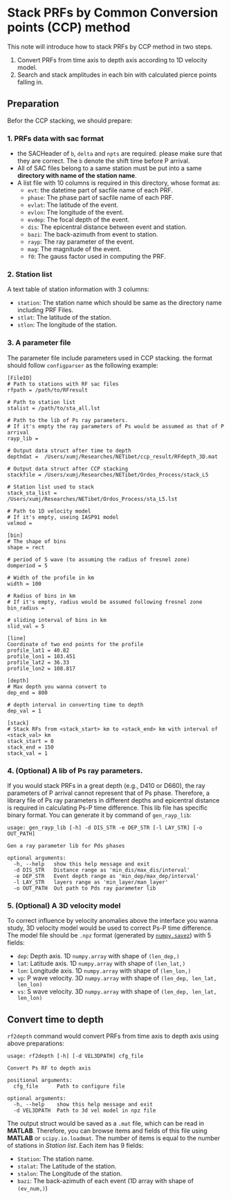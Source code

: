 # Stack PRFs by Common Conversion points (CCP) method

This note will introduce how to stack PRFs by CCP method in two steps.
1. Convert PRFs from time axis to depth axis according to 1D velocity model.
2. Search and stack amplitudes in each bin with calculated pierce points falling in.

## Preparation
Befor the CCP stacking, we should prepare:
### 1. PRFs data with sac format

- the SACHeader of `b`, `delta` and `npts` are required. please make sure that they are correct. The `b` denote the shift time before P arrival.
- All of SAC files belong to a same station must be put into a same **directory with name of the station name**.
- A list file with 10 columns is required in this directory, whose format as:
    - `evt`: the datetime part of sacfile name of each PRF. 
    - `phase`: The phase part of sacfile name of each PRF.
    - `evlat`: The latitude of the event.
    - `evlon`: The longitude of the event.
    - `evdep`: The focal depth of the event.
    - `dis`: The epicentral distance between event and station.
    - `bazi`: The back-azimuth from event to station.
    - `rayp`: The ray parameter of the event.
    - `mag`: The magnitude of the event.
    - `f0`: The gauss factor used in computing the PRF.

### 2. Station list
A text table of station information with 3 columns:
- `station`: The station name which should be same as the directory name including PRF Files.
- `stlat`: The latitude of the station.
- `stlon`: The longitude of the station.

### 3. A parameter file
The parameter file include parameters used in CCP stacking. the format should follow `configparser` as the following example:
```
[FileIO]
# Path to stations with RF sac files
rfpath = /path/to/RFresult

# Path to station list
stalist = /path/to/sta_all.lst

# Path to the lib of Ps ray parameters. 
# If it's empty the ray parameters of Ps would be assumed as that of P arrival
rayp_lib =

# Output data struct after time to depth
depthdat =  /Users/xumj/Researches/NETibet/ccp_result/RFdepth_3D.mat

# Output data struct after CCP stacking
stackfile = /Users/xumj/Researches/NETibet/Ordos_Process/stack_L5

# Station list used to stack
stack_sta_list = /Users/xumj/Researches/NETibet/Ordos_Process/sta_L5.lst

# Path to 1D velocity model
# If it's empty, useing IASP91 model
velmod =

[bin]
# The shape of bins
shape = rect

# period of S wave (to assuming the radius of fresnel zone)
domperiod = 5

# Width of the profile in km
width = 100

# Radius of bins in km
# If it's empty, radius would be assumed following fresnel zone
bin_radius =

# sliding interval of bins in km 
slid_val = 5

[line]
Coordinate of two end points for the profile
profile_lat1 = 40.82
profile_lon1 = 103.451
profile_lat2 = 36.33
profile_lon2 = 108.817

[depth]
# Max depth you wanna convert to
dep_end = 800

# depth interval in converting time to depth
dep_val = 1

[stack]
# Stack RFs from <stack_start> km to <stack_end> km with interval of <stack_val> km
stack_start = 0
stack_end = 150
stack_val = 1
```

### 4. (Optional) A lib of Ps ray parameters.
If you would stack PRFs in a great depth (e.g., D410 or D660), the ray parameters of P arrival cannot represent that of Ps phase. Therefore, 
a library file of Ps ray parameters in different depths and epicentral distance is required in calculating Ps-P time difference.
This lib file has specific binary format. You can generate it by command of `gen_rayp_lib`:
```
usage: gen_rayp_lib [-h] -d DIS_STR -e DEP_STR [-l LAY_STR] [-o OUT_PATH]

Gen a ray parameter lib for Pds phases

optional arguments:
  -h, --help   show this help message and exit
  -d DIS_STR   Distance range as 'min_dis/max_dis/interval'
  -e DEP_STR   Event depth range as 'min_dep/max_dep/interval'
  -l LAY_STR   layers range as 'min_layer/man_layer'
  -o OUT_PATH  Out path to Pds ray parameter lib
```

### 5. (Optional) A 3D velocity model
To correct influence by velocity anomalies above the interface you wanna study, 3D velocity model would be used to correct Ps-P time difference.
The model file should be `.npz` format (generated by [`numpy.savez`](https://docs.scipy.org/doc/numpy/reference/generated/numpy.savez.html?highlight=savez)) with 5 fields:
- `dep`: Depth axis. 1D `numpy.array` with shape of `(len_dep,)`
- `lat`: Latitude axis. 1D `numpy.array` with shape of `(len_lat,)`
- `lon`: Longitude axis. 1D `numpy.array` with shape of `(len_lon,)`
- `vp`: P wave velocity. 3D `numpy.array` with shape of `(len_dep, len_lat, len_lon)`
- `vs`: S wave velocity. 3D `numpy.array` with shape of `(len_dep, len_lat, len_lon)`

## Convert time to depth
`rf2depth` command would convert PRFs from time axis to depth axis using above preparations:
```
usage: rf2depth [-h] [-d VEL3DPATH] cfg_file

Convert Ps RF to depth axis

positional arguments:
  cfg_file      Path to configure file

optional arguments:
  -h, --help    show this help message and exit
  -d VEL3DPATH  Path to 3d vel model in npz file
```

The output struct would be saved as a `.mat` file, which can be read in **MATLAB**. Therefore, you can browse items and fields of this file using
**MATLAB** or `scipy.io.loadmat`. The number of items is equal to the number of stations in *Station list*. Each item has 9 fields:
- `Station`: The station name.
- `stalat`: The Latitude of the station.
- `stalon`: The Longitude of the station.
- `bazi`: The back-azimuth of each event (1D array with shape of `(ev_num,)`)
 